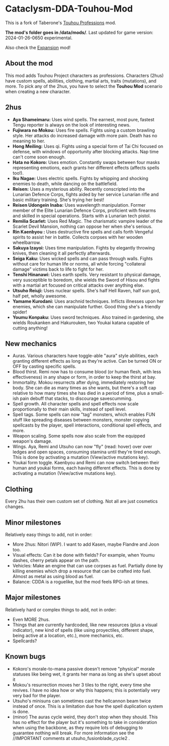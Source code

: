# Cataclysm-DDA-Touhou-Mod
This is a fork of Taberone's [Touhou Professions](https://github.com/Taberone/Cataclysm-DDA-Touhou-Mod) mod.

**The mod's folder goes in /data/mods/**.  Last updated for game version: 2024-01-26-0650 experimental.

Also check the [Expansion](https://github.com/RedMisao/Cataclysm-DDA-Touhou-Expansion) mod!


## About the mod
This mod adds Touhou Project characters as professions.  Characters (2hus) have custom spells, abilities, clothing, martial arts, traits (mutations), and more.  To pick any of the 2hus, you have to select the **Touhou Mod** scenario when creating a new character.


## 2hus
* **Aya Shameimaru:** Uses wind spells.  The earnest, most pure, fastest Tengu reporter is always on the look of interesting news.
* **Fujiwara no Mokou:** Uses fire spells.  Fights using a custom brawling style.  Her attacks do increased damage with more pain.  Death has no meaning to her.
* **Hong Meiling:** Uses qi.  Fights using a special form of Tai Chi focused on defense, with windows of opportunity after blocking attacks.  Nap time can't come soon enough.
* **Hata no Kokoro:** Uses emotion.  Constantly swaps between four masks representing emotions, each grants her different effects (affects spells too!).
* **Iku Nagae:** Uses electric spells.  Fights by whipping and shocking enemies to death, while dancing on the battlefield.
* **Reisen:** Uses a mysterious ability.  Recently conscripted into the Lunarian Defence Corps, fights aided by her service Lunarian rifle and basic military training.  She's trying her best!
* **Reisen Udongein Inaba:** Uses wavelength manipulation.  Former member of the Elite Lunarian Defence Corps, proficient with firearms and skilled in special operations.  Starts with a Lunarian tech pistol.
* **Remilia Scarlet:** Uses Red Magic.  The charismatic vampire leader of the Scarlet Devil Mansion, nothing can oppose her when she's serious.
* **Rin Kaenbyou :** Uses destructive fire spells and calls forth Vengeful spirits to assist her in battle.  Collects corpses with her wooden wheelbarrow.
* **Sakuya Izayoi:** Uses time manipulation.  Fights by elegantly throwing knives, then cleaning it all perfectly afterwards.
* **Seiga Kaku:** Uses wicked spells and can pass through walls.  Fights without care for human life or norms, all while forcing "collateral damage" victims back to life to fight for her.
* **Tenshi Hinanawi:** Uses earth spells.  Very resistant to physical damage, very susceptible to boredom, she wields the Sword of Hisou and fights with a martial art focused on critical attacks over anything else.
* **Utsuho Reiuji:** Uses nuclear spells.  She's half Hell Raven, half sun god, half pet, wholly awesome.
* **Yamame Kurodani:** Uses arachnid techniques.  Inflicts illnesses upon her enemies, which she can manipulate further.  Good thing she's a friendly spider!
* **Youmu Konpaku:** Uses sword techniques.  Also trained in gardening, she wields Roukanken and Hakurouken, two Youkai katana capable of cutting anything!


## New mechanics
* Auras.  Various characters have toggle-able "aura" style abilities, each granting different effects as long as they're active.  Can be turned ON or OFF by casting specific spells.
* Blood thirst.  Remi now has to consume blood (or human flesh, with less effectiveness) in any shape or form, in order to keep the thirst at bay.
* Immortality.  Mokou resurrects after dying, immediately restoring her body.  She can die as many times as she wants, but there's a soft cap relative to how many times she has died in a period of time, plus a small-ish pain debuff that stacks, to discourage savescumming.
* Spell growth.  All character spells and spell effects now scale proportionally to their main skills, instead of spell level.
* Spell tags.  Some spells can now "tag" monsters, which enables FUN stuff like spreading diseases between monsters, monster copying spellcasts by the player, spell interactions, conditional spell effects, and more.
* Weapon scaling.  Some spells now also scale from the equipped weapon's damage.
* Wings.  Aya, Remi and Utsuho can now "fly" (read: hover) over over ledges and open spaces, consuming stamina until they're tired enough.  This is done by activating a mutation (View/active mutations key).
* Youkai form toggle.  Kaenbyou and Remi can now switch between their human and youkai forms, each having different effects.  This is done by activating a mutation (View/active mutations key).


## Clothing
Every 2hu has their own custom set of clothing.  Not all are just cosmetics changes.


## Minor milestones
Relatively easy things to add, not in order:
* More 2hus: Nitori (WIP).  I want to add Kasen, maybe Flandre and Joon too.
* Visual effects: Can it be done with fields? For example, when Youmu dashes, cherry petals appear on the path.
* Vehicles: Make an engine that can use corpses as fuel.  Partially done by killing enemies which drop a resource that can be crafted into fuel.  Almost as metal as using blood as fuel.
* Balance: CDDA is a roguelike, but the mod feels RPG-ish at times.


## Major milestones
Relatively hard or complex things to add, not in order:
* Even MORE 2hus.
* Things that are currently hardcoded, like new resources (plus a visual indicator), new kind of spells (like using proyectiles, different shape, being active at a location, etc.), more mechanics, etc.
* Spellcards?


## Known bugs
* Kokoro's morale-to-mana passive doesn't remove "physical" morale statuses like being wet, it grants her mana as long as she's upset about it
* Mokou's resurrection moves her 3 tiles to the right, every time she revives.  I have no idea how or why this happens; this is potentially very very bad for the player.
* Utsuho's minisuns can sometimes cast the hellcannon beam twice instead of once.  This is a limitation due how the spell duplication system is done.
* (minor) The auras cycle weird, they don't stop when they should.  This has no effect for the player but it's something to take in consideration when using the backbone, as they require lots of debugging to guarantee nothing will break.  For more information see the //IMPORTANT comments at utsuho_fusionblade_cycle2 .

